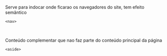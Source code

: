 Serve para indocar onde ficarao os navegadores do site, tem efeito semântico
```
<nav>
```
<br>

Conteúdo complementar que nao faz parte do conteúdo principal da página
```
<aside>
```
